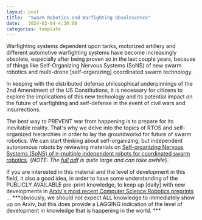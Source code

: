 ```yaml
---
layout: post
title:  "Swarm Robotics and Warfighting Obsolescence"
date:   2024-02-04 4:30:00
categories: template
---
```




Warfighting systems dependent upon tanks, motorized artillery and different automotive warfighting systems have become increasingly obsolete, especially after being proven so in the last couple years, because of things like Self-Organizing Nervous Systems (SoNS) of new swarm robotics and multi-drone [self-organizing] coordinated swarm technology.

In keeping with the distributed defense philosophical underpinnings of the 2nd Amendment of the US Constitutions, it is necessary for citizens to explore the implications of this new technology and its potential impact on the future of warfighting and self-defense in the event of civil wars and insurrections.

The best way to PREVENT war from happening is to prepare for its inevitable reality. That's why we delve into the topics of RTOS and self-organized hierarchies in order to lay the groundworkd for future of swarm robotics. We can start thinking about self-organizing, but independent autonomous robots by reviewing materials on [Self-organizing Nervous Systems (SoNS) of n-multiple independent robots for coordinated swarm robotics](https://browse.arxiv.org/list/cs.RO/recent). {*NOTE: The [full pdf](https://arxiv.org/pdf/2401.13103.pdf) is quite large and can take awhile*}.  

If you are interested in this material and the level of development in this field, it also a good idea, in order to have some understanding of the PUBLICLY AVAILABLE pre-print knowledge, to keep up [daily] with new developments in [Arxiv's most recent Computer Science:Robotics preprints](https://browse.arxiv.org/list/cs.RO/recent) ... ***obviously, we should not expect ALL knowledge to immediately show up on Arxiv, but this does provide a LAGGING indication of the level of development in knowledge that is happening in the world. ***
